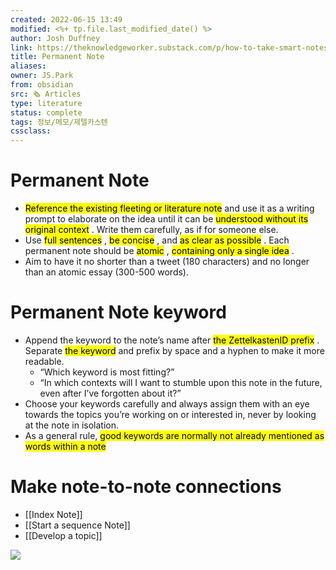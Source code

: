 ```yaml
---
created: 2022-06-15 13:49
modified: <%+ tp.file.last_modified_date() %>
author: Josh Duffney
link: https://theknowledgeworker.substack.com/p/how-to-take-smart-notes-in-obsidian?s=r
title: Permanent Note
aliases: 
owner: JS.Park
from: obsidian
src: 🗞 Articles 
type: literature 
status: complete 
tags: 정보/메모/제텔카스텐
cssclass: 
---
```


# Permanent Note 

- <mark class="hltr-blue">Reference the existing fleeting or literature note</mark> and use it as a writing prompt to elaborate on the idea until it can be <mark class="hltr-blue">understood without its original context</mark> . Write them carefully, as if for someone else.
- Use <mark class="hltr-red">full sentences</mark> , <mark class="hltr-red">be concise</mark> , and <mark class="hltr-red">as clear as possible</mark> . Each permanent note should be <mark class="hltr-red">atomic</mark> , <mark class="hltr-red">containing only a single idea</mark> .
- Aim to have it no shorter than a tweet (180 characters) and no longer than an atomic essay (300-500 words).

# Permanent Note keyword

- Append the keyword to the note’s name after <mark class="hltr-blue">the ZettelkastenID prefix</mark> . Separate <mark class="hltr-blue">the keyword</mark> and prefix by space and a hyphen to make it more readable.
	- “Which keyword is most fitting?”
	- “In which contexts will I want to stumble upon this note in the future, even after I’ve forgotten about it?”
- Choose your keywords carefully and always assign them with an eye towards the topics you’re working on or interested in, never by looking at the note in isolation.
- As a general rule, <mark class="hltr-blue">good keywords are normally not already mentioned as words within a note</mark> 

# Make note-to-note connections
- [[Index Note]]
- [[Start a sequence Note]]
- [[Develop a topic]]


![](https://substackcdn.com/image/fetch/w_1456,c_limit,f_auto,q_auto:good,fl_progressive:steep/https%3A%2F%2Fbucketeer-e05bbc84-baa3-437e-9518-adb32be77984.s3.amazonaws.com%2Fpublic%2Fimages%2Fc0aec91e-3a14-4871-a0e9-edf8d431ab22_944x374.png)
